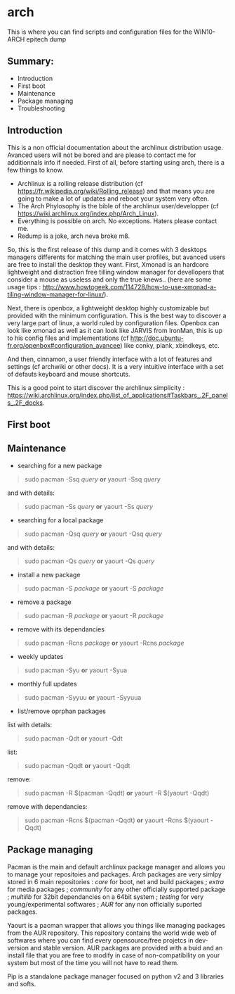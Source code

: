 # arch
This is where you can find scripts and configuration files for the WIN10-ARCH epitech dump

## Summary:
  * Introduction
  * First boot
  * Maintenance
  * Package managing
  * Troubleshooting

## Introduction
This is a non official documentation about the archlinux distribution usage. Avanced users will not be bored and are please to contact me for additionnals info if needed.
First of all, before starting using arch, there is a few things to know.
  * Archlinux is a rolling release distribution (cf https://fr.wikipedia.org/wiki/Rolling_release) and that means you are going to make a lot of updates and reboot your system very often.
  * The Arch Phylosophy is the bible of the archlinux user/developper (cf https://wiki.archlinux.org/index.php/Arch_Linux).
  * Everything is possible on arch. No exceptions. Haters please contact me.
  * Redump is a joke, arch neva broke m8.

So, this is the first release of this dump and it comes with 3 desktops managers differents for matching the main user profiles, but avanced users are free to install the desktop they want.
First, Xmonad is an hardcore lightweight and distraction free tilling window manager for devellopers that consider a mouse as useless and only the true knews.. (here are some usage tips : http://www.howtogeek.com/114728/how-to-use-xmonad-a-tiling-window-manager-for-linux/).

Next, there is openbox, a lightweight desktop highly customizable but provided with the minimum configuration. This is the best way to discover a very large part of linux, a world ruled by configuration files. Openbox can look like xmonad as well as it can look like JARVIS from IronMan, this is up to his config files and implementations (cf http://doc.ubuntu-fr.org/openbox#configuration_avancee) like conky, plank, xbindkeys, etc.

And then, cinnamon, a user friendly interface with a lot of features and settings (cf archwiki or other docs). It is a very intuitive interface with a set of defauts keyboard and mouse shortcuts.

This is a good point to start discover the archlinux simplicity : https://wiki.archlinux.org/index.php/list_of_applications#Taskbars_.2F_panels_.2F_docks.

## First boot


## Maintenance
* searching for a new package

> sudo pacman -Ssq *query* **or** yaourt -Ssq *query*

and with details:
> sudo pacman -Ss *query* **or** yaourt -Ss *query*

* searching for a local package

> sudo pacman -Qsq *query* **or** yaourt -Qsq *query*

and with details:
> sudo pacman -Qs *query* **or** yaourt -Qs *query*

* install a new package

> sudo pacman -S *package* **or** yaourt -S *package*

* remove a package

> sudo pacman -R *package* **or** yaourt -R *package*

* remove with its dependancies

> sudo pacman -Rcns *package* **or** yaourt -Rcns *package*

* weekly updates

> sudo pacman -Syu **or** yaourt -Syua

* monthly full updates

> sudo pacman -Syyuu **or** yaourt -Syyuua

* list/remove oprphan packages

list with details:
> sudo pacman -Qdt **or** yaourt -Qdt

list:
> sudo pacman -Qqdt **or** yaourt -Qqdt

remove:
> sudo pacman -R $(pacman -Qqdt) **or** yaourt -R $(yaourt -Qqdt)

remove with dependancies:
> sudo pacman -Rcns $(pacman -Qqdt) **or** yaourt -Rcns $(yaourt -Qqdt)

## Package managing
Pacman is the main and default archlinux package manager and allows you to manage your repositoies and packages. Arch packages are very simlpy stored in 6 main repositories : *core* for boot, net and build packages ; *extra* for media packages ; *community* for any other officially supported package ; *multilib* for 32bit dependancies on a 64bit system ; *testing* for very young/experimental softwares ; *AUR* for any non officially suported packages.

Yaourt is a pacman wrapper that allows you things like managing packages from the AUR repository. This repository contains the world wide web of softwares where you can find every opensource/free projetcs in dev-version and stable version. AUR packages are provided with a buid and an install file that you are free to modify in case of non-compatibility on your system but most of the time you will not have to read them.


Pip is a standalone package manager focused on python v2 and 3 libraries and softs.
